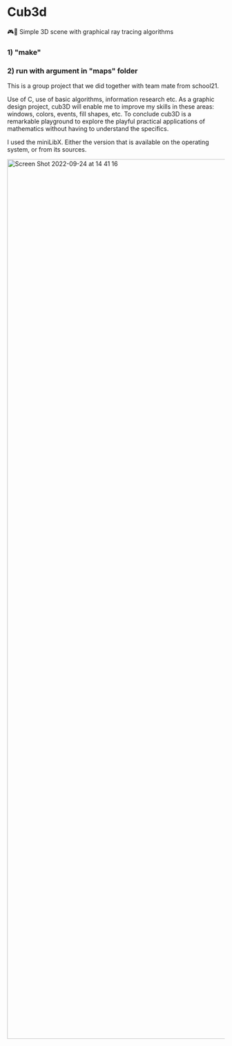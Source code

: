 # Cub3d
🎮🔫 Simple 3D scene with graphical ray tracing algorithms

### 1) "make"
### 2) run with argument in "maps" folder

This is a group project that we did together with team mate from school21.

Use of C, use of basic algorithms, information research etc.
As a graphic design project, cub3D will enable me to improve my skills in these areas: windows, colors, events, fill shapes, etc.
To conclude cub3D is a remarkable playground to explore the playful practical applications of mathematics without having to understand the specifics.

I used the miniLibX. Either the version that is available on the operating system, or from its sources.

<img width="2032" alt="Screen Shot 2022-09-24 at 14 41 16" src="https://user-images.githubusercontent.com/79263534/192096962-e2339d9c-fd71-4b8b-8221-c67a8866a931.png">
